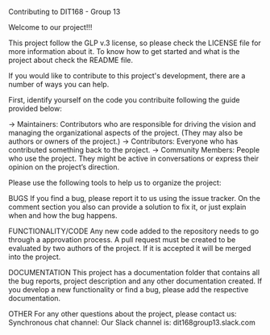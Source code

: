 Contributing to DIT168 - Group 13

Welcome to our project!!!

This project follow the GLP v.3 license, so please check the LICENSE file for more information about it.
To know how to get started and what is the project about check the README file. 

If you would like to contribute to this project's development, there are a number of ways you can help.

First, identify yourself on the code you contribuite following the guide provided below:

  -> Maintainers: Contributors who are responsible for driving the vision and managing the organizational aspects of the project. (They may also be authors or owners of the project.)
  -> Contributors: Everyone who has contributed something back to the project.
  -> Community Members: People who use the project. They might be active in conversations or express their opinion on the project’s direction.

Please use the following tools to help us to organize the project:

BUGS
If you find a bug, please report it to us using the issue tracker. On the comment section you also can provide a solution to fix it, or just explain when and how the bug happens.

FUNCTIONALITY/CODE
Any new code added to the repository needs to go through a approvation process. A pull request must be created to be evaluated by two authors of the project. If it is accepted it will be merged into the project.

DOCUMENTATION
This project has a documentation folder that contains all the bug reports, project description and any other documentation created. If you develop a new functionality or find a bug, please add the respective documentation. 

OTHER
For any other questions about the project, please contact us:
Synchronous chat channel: Our Slack channel is: dit168group13.slack.com 
